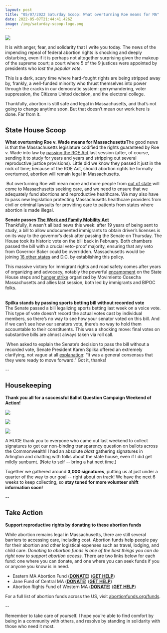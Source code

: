 ```yaml
---
layout: post
title: "05/07/2022 Saturday Scoop: What overturning Roe means for MA"
date: 2022-05-07T21:44:41.426Z
image: /img/saturday-scoop-logo.png
---
```

![](https://nvlupin.blob.core.windows.net/images/van/EA/EA007/1/90151/images/Saturday%20Scoop.png)

It is with anger, fear, and solidarity that I write you today. The news of the impending repeal of federal abortion rights is shocking and deeply disturbing, even if it is perhaps not altogether surprising given the makeup of the supreme court; a court where 5 of the 9 justices were appointed by presidents who *lost the popular vote*.

This is a dark, scary time where hard-fought rights are being stripped away by, frankly, a well-funded minority who thrust themselves into power through the cracks in our democratic system: gerrymandering, voter suppression, the Citizens United decision, and the electoral college.  

Thankfully, abortion is still safe and legal in Massachusetts, and that’s not going to change anytime soon. But that doesn’t mean our work here is done. Far from it.

## **State House Scoop**

**What overturning Roe v. Wade means for Massachusetts**The good news is that the Massachusetts legislature codified the rights guaranteed by Roe v. Wade into law by [passing the ROE Act](https://click.everyaction.com/k/45046013/344219256/733783860?utm_medium=&nvep=ew0KICAiVGVuYW50VXJpIjogIm5ncHZhbjovL3Zhbi9FQS9FQTAwNy8xLzkwMTUxIiwNCiAgIkRpc3RyaWJ1dGlvblVuaXF1ZUlkIjogIjhhYWVjYWRhLTMwY2UtZWMxMS05OTdlLTI4MTg3OGI4M2Q4YSIsDQogICJFbWFpbEFkZHJlc3MiOiAibm1hMjNAYnUuZWR1Ig0KfQ%3D%3D&hmac=ixDCSqMv1Vkt2Y_Kf07Nu7e8YiXiEnLnHpVW-ZS7RB0=&emci=08b014e8-27ce-ec11-997e-281878b83d8a&emdi=8aaecada-30ce-ec11-997e-281878b83d8a&ceid=21506428) last session (after, of course, sending it to study for years and years and stripping out several reproductive justice provisions). Little did we know they passed it just in the nick of time; because of the ROE Act, should abortion rights be formally overturned, abortion will remain legal in Massachusetts.

 But overturning Roe will mean more and more people from [out of state](https://click.everyaction.com/k/45046014/344219284/968453808?utm_medium=&nvep=ew0KICAiVGVuYW50VXJpIjogIm5ncHZhbjovL3Zhbi9FQS9FQTAwNy8xLzkwMTUxIiwNCiAgIkRpc3RyaWJ1dGlvblVuaXF1ZUlkIjogIjhhYWVjYWRhLTMwY2UtZWMxMS05OTdlLTI4MTg3OGI4M2Q4YSIsDQogICJFbWFpbEFkZHJlc3MiOiAibm1hMjNAYnUuZWR1Ig0KfQ%3D%3D&hmac=ixDCSqMv1Vkt2Y_Kf07Nu7e8YiXiEnLnHpVW-ZS7RB0=&emci=08b014e8-27ce-ec11-997e-281878b83d8a&emdi=8aaecada-30ce-ec11-997e-281878b83d8a&ceid=21506428) will come to Massachusetts seeking care, and we need to ensure that we adequately fund abortions and reproductive healthcare. We may also have to pass new legislation protecting Massachusetts healthcare providers from civil or criminal lawsuits for providing care to patients from states where abortion is made illegal.

**Senate passes [The Work and Family Mobility Act](https://click.everyaction.com/k/45046015/344219285/928995709?utm_medium=&nvep=ew0KICAiVGVuYW50VXJpIjogIm5ncHZhbjovL3Zhbi9FQS9FQTAwNy8xLzkwMTUxIiwNCiAgIkRpc3RyaWJ1dGlvblVuaXF1ZUlkIjogIjhhYWVjYWRhLTMwY2UtZWMxMS05OTdlLTI4MTg3OGI4M2Q4YSIsDQogICJFbWFpbEFkZHJlc3MiOiAibm1hMjNAYnUuZWR1Ig0KfQ%3D%3D&hmac=ixDCSqMv1Vkt2Y_Kf07Nu7e8YiXiEnLnHpVW-ZS7RB0=&emci=08b014e8-27ce-ec11-997e-281878b83d8a&emdi=8aaecada-30ce-ec11-997e-281878b83d8a&ceid=21506428)**\
Thankfully, it wasn't all bad news this week: after 19 years of being sent to study, a bill to allow undocumented immigrants to obtain driver’s licenses is on its way to the governor’s desk after passing the Senate on Thursday. The House took its historic vote on the bill back in February. Both chambers passed the bill with a crucial veto-proof majority, ensuring that any veto from Governor Baker could be overridden. Massachusetts would be joining [16 other states](https://click.everyaction.com/k/45046016/344219286/-1104755233?utm_medium=&nvep=ew0KICAiVGVuYW50VXJpIjogIm5ncHZhbjovL3Zhbi9FQS9FQTAwNy8xLzkwMTUxIiwNCiAgIkRpc3RyaWJ1dGlvblVuaXF1ZUlkIjogIjhhYWVjYWRhLTMwY2UtZWMxMS05OTdlLTI4MTg3OGI4M2Q4YSIsDQogICJFbWFpbEFkZHJlc3MiOiAibm1hMjNAYnUuZWR1Ig0KfQ%3D%3D&hmac=ixDCSqMv1Vkt2Y_Kf07Nu7e8YiXiEnLnHpVW-ZS7RB0=&emci=08b014e8-27ce-ec11-997e-281878b83d8a&emdi=8aaecada-30ce-ec11-997e-281878b83d8a&ceid=21506428) and D.C. by establishing this policy.

This massive victory for immigrant rights and road safety comes after years of organizing and advocacy, notably the powerful [encampment](https://click.everyaction.com/k/45046017/344219287/-1361131193?utm_medium=&emci=44afb4af-a591-ec11-a507-281878b83d8a&emdi=ea000000-0000-0000-0000-000000000001&ceid=%7B%7BContactsEmailID%7D%7D&&nvep=ew0KICAiVGVuYW50VXJpIjogIm5ncHZhbjovL3Zhbi9FQS9FQTAwNy8xLzkwMTUxIiwNCiAgIkRpc3RyaWJ1dGlvblVuaXF1ZUlkIjogIjhhYWVjYWRhLTMwY2UtZWMxMS05OTdlLTI4MTg3OGI4M2Q4YSIsDQogICJFbWFpbEFkZHJlc3MiOiAibm1hMjNAYnUuZWR1Ig0KfQ%3D%3D&hmac=ixDCSqMv1Vkt2Y_Kf07Nu7e8YiXiEnLnHpVW-ZS7RB0=) on the State House steps and [hunger strike](https://click.everyaction.com/k/45046018/344219290/229908656?utm_medium=&emci=44afb4af-a591-ec11-a507-281878b83d8a&emdi=ea000000-0000-0000-0000-000000000001&ceid=%7B%7BContactsEmailID%7D%7D&&nvep=ew0KICAiVGVuYW50VXJpIjogIm5ncHZhbjovL3Zhbi9FQS9FQTAwNy8xLzkwMTUxIiwNCiAgIkRpc3RyaWJ1dGlvblVuaXF1ZUlkIjogIjhhYWVjYWRhLTMwY2UtZWMxMS05OTdlLTI4MTg3OGI4M2Q4YSIsDQogICJFbWFpbEFkZHJlc3MiOiAibm1hMjNAYnUuZWR1Ig0KfQ%3D%3D&hmac=ixDCSqMv1Vkt2Y_Kf07Nu7e8YiXiEnLnHpVW-ZS7RB0=) organized by Movimiento Cosecha Massachusetts and allies last session, both led by immigrants and BIPOC folks. 

\
**Spilka stands by passing sports betting bill without recorded vote**\
The Senate passed a bill legalizing sports betting last week on a voice vote. This type of vote doesn’t record the actual votes cast by individual members, so there’s no way to see how your senator voted on this bill. And if we can’t see how our senators vote, there’s no way to hold them accountable to their constituents. This was a shocking move: final votes on substantive bills are almost always taken via roll call. 

 When asked to explain the Senate’s decision to pass the bill without a recorded vote, Senate President Karen Spilka offered an extremely clarifying, not vague at all [explanation](https://click.everyaction.com/k/45046020/344219304/815898475?utm_medium=&nvep=ew0KICAiVGVuYW50VXJpIjogIm5ncHZhbjovL3Zhbi9FQS9FQTAwNy8xLzkwMTUxIiwNCiAgIkRpc3RyaWJ1dGlvblVuaXF1ZUlkIjogIjhhYWVjYWRhLTMwY2UtZWMxMS05OTdlLTI4MTg3OGI4M2Q4YSIsDQogICJFbWFpbEFkZHJlc3MiOiAibm1hMjNAYnUuZWR1Ig0KfQ%3D%3D&hmac=ixDCSqMv1Vkt2Y_Kf07Nu7e8YiXiEnLnHpVW-ZS7RB0=&emci=08b014e8-27ce-ec11-997e-281878b83d8a&emdi=8aaecada-30ce-ec11-997e-281878b83d8a&ceid=21506428): “It was a general consensus that they were ready to move forward.” Got it, thanks!

\--

## **Housekeeping**

**Thank you all for a successful Ballot Question Campaign Weekend of Action!**

![](/img/1.jpeg)

![](/img/2.jpeg)

![](/img/3.jpeg)

A HUGE thank you to everyone who came out last weekend to collect signatures to get our non-binding transparency question on ballots across the Commonwealth! I had an absolute *blast* gathering signatures in Arlington and chatting with folks about the state house, even if I did get mildly sunburnt. (Note to self -- bring a hat next time.)

Together we gathered around **3,000 signatures**, putting us at just under a quarter of the way to our goal -- right about on track! We have the next 6 weeks to keep collecting, so **stay tuned for more volunteer shift information soon!**

\--

## **Take Action**

**Support reproductive rights by donating to these abortion funds**

While abortion remains legal in Massachusetts, there are still several barriers to accessing care, including cost. Abortion funds help people pay for their abortion and other logistical expenses such as travel, lodging, and child care. *Donating to abortion funds is one of the best things you can do right now to support abortion access.* There are two links below for each fund: one where you can donate, and one where you can seek funds if you or anyone you know is in need.

* Eastern MA Abortion Fund (**[DONATE](https://click.everyaction.com/k/45046021/344219318/-600632739?utm_medium=&nvep=ew0KICAiVGVuYW50VXJpIjogIm5ncHZhbjovL3Zhbi9FQS9FQTAwNy8xLzkwMTUxIiwNCiAgIkRpc3RyaWJ1dGlvblVuaXF1ZUlkIjogIjhhYWVjYWRhLTMwY2UtZWMxMS05OTdlLTI4MTg3OGI4M2Q4YSIsDQogICJFbWFpbEFkZHJlc3MiOiAibm1hMjNAYnUuZWR1Ig0KfQ%3D%3D&hmac=ixDCSqMv1Vkt2Y_Kf07Nu7e8YiXiEnLnHpVW-ZS7RB0=&emci=08b014e8-27ce-ec11-997e-281878b83d8a&emdi=8aaecada-30ce-ec11-997e-281878b83d8a&ceid=21506428)**) (**[GET HELP](https://click.everyaction.com/k/45046022/344219333/1259640865?utm_medium=&nvep=ew0KICAiVGVuYW50VXJpIjogIm5ncHZhbjovL3Zhbi9FQS9FQTAwNy8xLzkwMTUxIiwNCiAgIkRpc3RyaWJ1dGlvblVuaXF1ZUlkIjogIjhhYWVjYWRhLTMwY2UtZWMxMS05OTdlLTI4MTg3OGI4M2Q4YSIsDQogICJFbWFpbEFkZHJlc3MiOiAibm1hMjNAYnUuZWR1Ig0KfQ%3D%3D&hmac=ixDCSqMv1Vkt2Y_Kf07Nu7e8YiXiEnLnHpVW-ZS7RB0=&emci=08b014e8-27ce-ec11-997e-281878b83d8a&emdi=8aaecada-30ce-ec11-997e-281878b83d8a&ceid=21506428)**)
* Jane Fund of Central MA (**[DONATE](https://click.everyaction.com/k/45046023/344219348/1016937003?utm_medium=&nvep=ew0KICAiVGVuYW50VXJpIjogIm5ncHZhbjovL3Zhbi9FQS9FQTAwNy8xLzkwMTUxIiwNCiAgIkRpc3RyaWJ1dGlvblVuaXF1ZUlkIjogIjhhYWVjYWRhLTMwY2UtZWMxMS05OTdlLTI4MTg3OGI4M2Q4YSIsDQogICJFbWFpbEFkZHJlc3MiOiAibm1hMjNAYnUuZWR1Ig0KfQ%3D%3D&hmac=ixDCSqMv1Vkt2Y_Kf07Nu7e8YiXiEnLnHpVW-ZS7RB0=)**) (**[GET HELP](https://click.everyaction.com/k/45046024/344219350/-1302312275?utm_medium=&nvep=ew0KICAiVGVuYW50VXJpIjogIm5ncHZhbjovL3Zhbi9FQS9FQTAwNy8xLzkwMTUxIiwNCiAgIkRpc3RyaWJ1dGlvblVuaXF1ZUlkIjogIjhhYWVjYWRhLTMwY2UtZWMxMS05OTdlLTI4MTg3OGI4M2Q4YSIsDQogICJFbWFpbEFkZHJlc3MiOiAibm1hMjNAYnUuZWR1Ig0KfQ%3D%3D&hmac=ixDCSqMv1Vkt2Y_Kf07Nu7e8YiXiEnLnHpVW-ZS7RB0=&emci=08b014e8-27ce-ec11-997e-281878b83d8a&emdi=8aaecada-30ce-ec11-997e-281878b83d8a&ceid=21506428)**) 
* Abortion Rights Fund of Western MA (**[DONATE](https://click.everyaction.com/k/45046025/344219351/-143714022?utm_medium=&nvep=ew0KICAiVGVuYW50VXJpIjogIm5ncHZhbjovL3Zhbi9FQS9FQTAwNy8xLzkwMTUxIiwNCiAgIkRpc3RyaWJ1dGlvblVuaXF1ZUlkIjogIjhhYWVjYWRhLTMwY2UtZWMxMS05OTdlLTI4MTg3OGI4M2Q4YSIsDQogICJFbWFpbEFkZHJlc3MiOiAibm1hMjNAYnUuZWR1Ig0KfQ%3D%3D&hmac=ixDCSqMv1Vkt2Y_Kf07Nu7e8YiXiEnLnHpVW-ZS7RB0=&emci=08b014e8-27ce-ec11-997e-281878b83d8a&emdi=8aaecada-30ce-ec11-997e-281878b83d8a&ceid=21506428)**) (**[GET HELP](https://click.everyaction.com/k/45046027/344219352/1106809894?utm_medium=&nvep=ew0KICAiVGVuYW50VXJpIjogIm5ncHZhbjovL3Zhbi9FQS9FQTAwNy8xLzkwMTUxIiwNCiAgIkRpc3RyaWJ1dGlvblVuaXF1ZUlkIjogIjhhYWVjYWRhLTMwY2UtZWMxMS05OTdlLTI4MTg3OGI4M2Q4YSIsDQogICJFbWFpbEFkZHJlc3MiOiAibm1hMjNAYnUuZWR1Ig0KfQ%3D%3D&hmac=ixDCSqMv1Vkt2Y_Kf07Nu7e8YiXiEnLnHpVW-ZS7RB0=&emci=08b014e8-27ce-ec11-997e-281878b83d8a&emdi=8aaecada-30ce-ec11-997e-281878b83d8a&ceid=21506428)**)

For a full list of abortion funds across the US, visit [abortionfunds.org/funds](https://click.everyaction.com/k/45046028/344219356/125413237?utm_medium=&nvep=ew0KICAiVGVuYW50VXJpIjogIm5ncHZhbjovL3Zhbi9FQS9FQTAwNy8xLzkwMTUxIiwNCiAgIkRpc3RyaWJ1dGlvblVuaXF1ZUlkIjogIjhhYWVjYWRhLTMwY2UtZWMxMS05OTdlLTI4MTg3OGI4M2Q4YSIsDQogICJFbWFpbEFkZHJlc3MiOiAibm1hMjNAYnUuZWR1Ig0KfQ%3D%3D&hmac=ixDCSqMv1Vkt2Y_Kf07Nu7e8YiXiEnLnHpVW-ZS7RB0=&emci=08b014e8-27ce-ec11-997e-281878b83d8a&emdi=8aaecada-30ce-ec11-997e-281878b83d8a&ceid=21506428). 

\--

Remember to take care of yourself. I hope you’re able to find comfort by being in a community with others, and resolve by standing in solidarity with those who need it most.